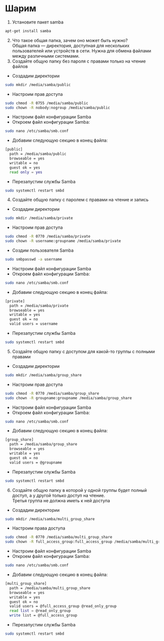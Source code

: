 
# Шарим


1. Установите пакет samba
```sh
apt-get install samba
```
2. Что такое общая папка, зачем оно может быть нужно?<br />
Общая папка — директория, доступная для нескольких пользователей или устройств в сети. Нужна для обмена файлами между различными системами.<br /> 
3. Создайте общую папку без пароля с правами только на чтение файлов<br />
* Создадим директории
```sh
sudo mkdir /media/samba/public
```
* Настроим прав доступа
```sh
sudo chmod -R 0755 /media/samba/public
sudo chown -R nobody:nogroup /media/samba/public
```
* Настроим файл конфигурации Samba<br />
* Откроем файл конфигурации Samba:
```sh
sudo nano /etc/samba/smb.conf
```
* Добавим следующую секцию в конец файла:
```sh
[public]
  path = /media/samba/public
  browseable = yes
  writable = no
  guest ok = yes
  read only = yes
```
* Перезапустим службы Samba
```sh
sudo systemctl restart smbd
```
4. Создайте общую папку с паролем с правами на чтение и запись<br />
* Создадим директории
```sh
sudo mkdir /media/samba/private
```
* Настроим прав доступа
```sh
sudo chmod -R 0770 /media/samba/private
sudo chown -R username:groupname /media/samba/private
```
* Создим пользователя Samba
```sh
sudo smbpasswd -a username
```
* Настроим файл конфигурации Samba<br />
* Откроем файл конфигурации Samba:
```sh
sudo nano /etc/samba/smb.conf
```
* Добавим следующую секцию в конец файла:
```sh
[private]
  path = /media/samba/private
  browseable = yes
  writable = yes
  guest ok = no
  valid users = username
```
* Перезапустим службы Samba
```sh
sudo systemctl restart smbd
```
5. Создайте общую папку с доступом для какой-то группы с полными правами<br />
* Создадим директории
```sh
sudo mkdir /media/samba/group_share
```
* Настроим прав доступа
```sh
sudo chmod -R 0770 /media/samba/group_share
sudo chown -R groupname:groupname /media/samba/group_share
```
* Настроим файл конфигурации Samba<br />
* Откроем файл конфигурации Samba:
```sh
sudo nano /etc/samba/smb.conf
```
* Добавим следующую секцию в конец файла:
```sh
[group_share]
  path = /media/samba/group_share
  browseable = yes
  writable = yes
  guest ok = no
  valid users = @groupname
```
* Перезапустим службы Samba
```sh
sudo systemctl restart smbd
```
6. Создайте общую папку в которой у одной группы будет полный доступ, а у другой только доступ на чтение.<br />
Третья группа не должна иметь к ней доступа
* Создадим директории
```sh
sudo mkdir /media/samba/multi_group_share
```
* Настроим права доступа
```sh
sudo chmod -R 0770 /media/samba/multi_group_share
sudo chown -R full_access_group:full_access_group /media/samba/multi_group_share
```
* Настроим файл конфигурации Samba<br />
* Откроем файл конфигурации Samba:
```sh
sudo nano /etc/samba/smb.conf
```
* Добавим следующую секцию в конец файла:
```sh
[multi_group_share]
  path = /media/samba/multi_group_share
  browseable = yes
  writable = yes
  guest ok = no
  valid users = @full_access_group @read_only_group
  read list = @read_only_group
  write list = @full_access_group
```
* Перезапустим службы Samba
```sh
sudo systemctl restart smbd
```
